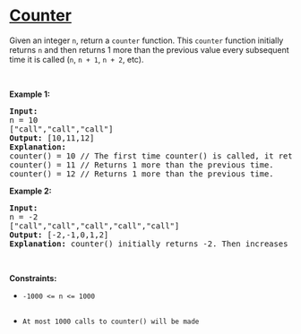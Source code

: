 # [Counter](https://leetcode.com/problems/counter/)

<p>Given an integer <code>n</code>, return a <code>counter</code> function. This <code>counter</code> function initially returns <code>n</code> and then returns 1 more than the previous value every subsequent time it is called (<code>n</code>, <code>n + 1</code>, <code>n + 2</code>, etc).</p>

<p>&nbsp;</p>
<p><strong class="example">Example 1:</strong></p>

<pre><strong>Input:</strong> 
n = 10 
["call","call","call"]
<strong>Output:</strong> [10,11,12]
<strong>Explanation:</strong> 
counter() = 10 // The first time counter() is called, it returns n.
counter() = 11 // Returns 1 more than the previous time.
counter() = 12 // Returns 1 more than the previous time.
</pre>

<p><strong class="example">Example 2:</strong></p>

<pre><strong>Input:</strong> 
n = -2
["call","call","call","call","call"]
<strong>Output:</strong> [-2,-1,0,1,2]
<strong>Explanation:</strong> counter() initially returns -2. Then increases after each sebsequent call.
</pre>


<p>&nbsp;</p>
<p><strong>Constraints:</strong></p>

<ul>
	<li><code>-1000 <= n <= 1000

</code></li>
<li><code>At most 1000 calls to counter() will be made


</code></li>
</ul>
